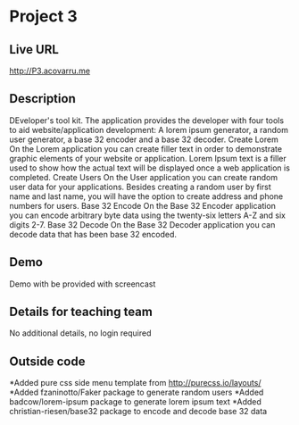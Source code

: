 # Project 3

## Live URL
<http://P3.acovarru.me>

## Description
DEveloper's tool kit. The application provides the developer with four tools to aid website/application development: A lorem ipsum generator, a random user generator, a base 32 encoder and a base 32 decoder.
Create Lorem
On the Lorem application you can create filler text in order to demonstrate graphic elements of your website or application. Lorem Ipsum text is a filler used to show how the actual text will be displayed once a web application is completed.
Create Users
On the User application you can create random user data for your applications. Besides creating a random user by first name and last name, you will have the option to create address and phone numbers for users.
Base 32 Encode
On the Base 32 Encoder application you can encode arbitrary byte data using the twenty-six letters A-Z and six digits 2-7.
Base 32 Decode
On the Base 32 Decoder application you can decode data that has been base 32 encoded.

## Demo
Demo with be provided with screencast

## Details for teaching team
No additional details, no login required



## Outside code
*Added pure css side menu template from http://purecss.io/layouts/ 
*Added fzaninotto/Faker package to generate random users
*Added badcow/lorem-ipsum package to generate lorem ipsum text
*Added christian-riesen/base32 package to encode and decode base 32 data


